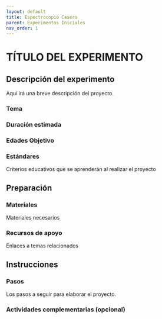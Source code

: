 ```yaml
---
layout: default
title: Espectrocopio Casero
parent: Experimentos Iniciales
nav_order: 1
---
```


# TÍTULO DEL EXPERIMENTO

## Descripción del experimento
Aquí irá una breve descripción del proyecto.

### Tema

### Duración estimada


### Edades Objetivo 

### Estándares
Criterios educativos que se aprenderán al realizar el proyecto

## Preparación
### Materiales 
Materiales necesarios

### Recursos de apoyo
Enlaces a temas relacionados

## Instrucciones
### Pasos
Los pasos a seguir para elaborar el proyecto.

### Actividades complementarias (opcional)
